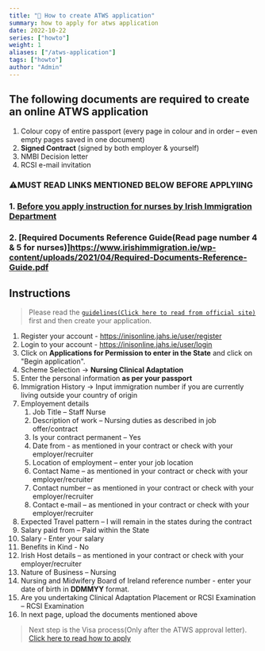 ```yaml
---
title: "🚀 How to create ATWS application"
summary: how to apply for atws application
date: 2022-10-22
series: ["howto"]
weight: 1
aliases: ["/atws-application"]
tags: ["howto"]
author: "Admin"
---
```


## The following documents are required to create an online ATWS application

1. Colour copy of entire passport (every page in colour and in order – even empty pages saved in one document)                        
2. **Signed Contract** (signed by both employer & yourself)
3. NMBI Decision letter        
4. RCSI e-mail invitation 

### ⚠️MUST READ LINKS MENTIONED BELOW BEFORE APPLYIING
### 1. [Before you apply instruction for nurses by Irish Immigration Department](https://www.irishimmigration.ie/coming-to-work-in-ireland/what-are-my-work-visa-options/applying-for-a-long-stay-employment-visa/atypical-working-scheme/atypical-working-scheme-for-nurses/)
### 2. [Required Documents Reference Guide(Read page number 4 & 5 for nurses)]https://www.irishimmigration.ie/wp-content/uploads/2021/04/Required-Documents-Reference-Guide.pdf

## Instructions
> Please read the [`guidelines(Click here to read from official site)`](https://www.irishimmigration.ie/wp-content/uploads/2021/04/INIS-online-portal-guidance.pdf) first and then create your application.

 1. Register your account  - https://inisonline.jahs.ie/user/register
 2. Login to your account - https://inisonline.jahs.ie/user/login
 3. Click on **Applications for Permission to enter in the State** and click on "Begin application".
 4. Scheme Selection -> **Nursing Clinical Adaptation**
 5. Enter the personal information **as per your passport**
 6. Immigration History -> Input immigration number if you are currently living outside your country of origin
 7. Employement details
    1. Job Title – Staff Nurse
    2. Description of work – Nursing duties as described in job offer/contract
    3. Is your contract permanent – Yes
    4. Date from - as mentioned in your contract or check with your employer/recruiter
    5. Location of employment – enter your job location
    6. Contact Name – as mentioned in your contract or check with your employer/recruiter
    7. Contact number – as mentioned in your contract or check with your employer/recruiter
    8. Contact e-mail – as mentioned in your contract or check with your employer/recruiter
 8. Expected Travel pattern – I will remain in the states during the contract
 9. Salary paid from – Paid within the State
 10. Salary - Enter your salary
 11. Benefits in Kind - No
 12. Irish Host details  – as mentioned in your contract or check with your employer/recruiter
 13. Nature of Business – Nursing
 14. Nursing and Midwifery Board of Ireland reference number - enter your date of birth in **DDMMYY** format.
 15. Are you undertaking Clinical Adaptation Placement or RCSI Examination – RCSI Examination
 16. In next page, upload the documents mentioned above 

 > Next step is the Visa process(Only after the ATWS approval letter). [Click here to read how to apply](https://nmbi.netlify.app/posts/nmbi/how-to-apply-visa/)